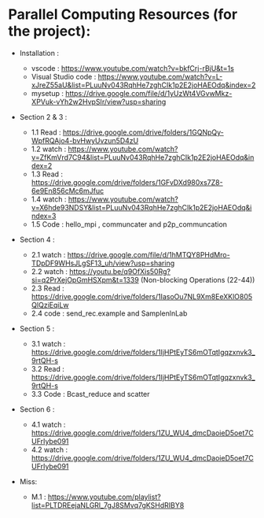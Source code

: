 # Parallel Computing Resources (for the project):

   * Installation :
      - vscode : https://www.youtube.com/watch?v=bkfCrj-rBjU&t=1s
      - Visual Studio code : https://www.youtube.com/watch?v=L-xJreZ55aU&list=PLuuNv043RqhHe7zghCIk1p2E2joHAEOdq&index=2 
      - mysetup : https://drive.google.com/file/d/1yUzWt4VGvwMkz-XPVuk-vYh2w2HvpSIr/view?usp=sharing

   * Section 2 & 3 :
      - 1.1 Read  : https://drive.google.com/drive/folders/1GQNpQy-WpfRQAjo4-bvHwyUvzun5D4zU
      - 1.2 watch : https://www.youtube.com/watch?v=ZfKmVrd7C94&list=PLuuNv043RqhHe7zghCIk1p2E2joHAEOdq&index=2
      - 1.3 Read  : https://drive.google.com/drive/folders/1GFvDXd980xs7Z8-6e9En856cMc6mJfuc
      - 1.4 watch : https://www.youtube.com/watch?v=X6hde93NDSY&list=PLuuNv043RqhHe7zghCIk1p2E2joHAEOdq&index=3
      - 1.5 Code  : hello_mpi , communcater and  p2p_communcation 

   * Section 4 :
      - 2.1 watch : https://drive.google.com/file/d/1hMTQY8PHdMro-TDpDF9WHsJLgSF13_uh/view?usp=sharing
      - 2.2 watch : https://youtu.be/q9OfXis50Rg?si=q2PrXejOpGmHSXpm&t=1339 (Non-blocking Operations (22-44))
      - 2.3 Read  : https://drive.google.com/drive/folders/1IasoOu7NL9Xm8EeXKlO805QlQziEqiLw
      - 2.4 code  : send_rec.example and SamplenlnLab
   
   * Section 5 :
      - 3.1 watch : https://drive.google.com/drive/folders/1IjHPtEyTS6mOTqtIgqzxnvk3_9rtQH-s
      - 3.2 Read  : https://drive.google.com/drive/folders/1IjHPtEyTS6mOTqtIgqzxnvk3_9rtQH-s
      - 3.3 Code  : Bcast_reduce and scatter

   * Section 6 :
      - 4.1 watch : https://drive.google.com/drive/folders/1ZU_WU4_dmcDaoieD5oet7CUFrIybe091
      - 4.2 watch : https://drive.google.com/drive/folders/1ZU_WU4_dmcDaoieD5oet7CUFrIybe091
      

   * Miss:
      - M.1 : https://www.youtube.com/playlist?list=PLTDREejaNLGRl_7gJ8SMvq7gKSHdRIBY8

